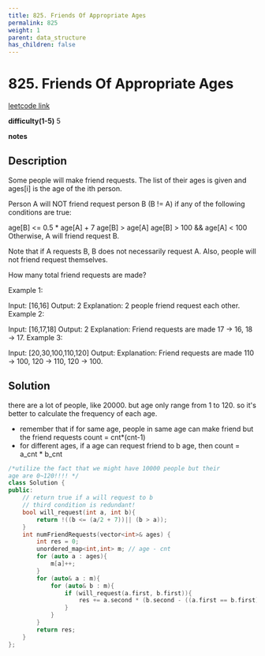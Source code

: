 ```yaml
---
title: 825. Friends Of Appropriate Ages
permalink: 825
weight: 1
parent: data_structure
has_children: false
---
```

# 825. Friends Of Appropriate Ages
[leetcode link](https://leetcode.com/problems/friends-of-appropriate-ages/)

**difficulty(1-5)** 
5

**notes**   


## Description
Some people will make friend requests. The list of their ages is given and ages[i] is the age of the ith person. 

Person A will NOT friend request person B (B != A) if any of the following conditions are true:

age[B] <= 0.5 * age[A] + 7
age[B] > age[A]
age[B] > 100 && age[A] < 100
Otherwise, A will friend request B.

Note that if A requests B, B does not necessarily request A.  Also, people will not friend request themselves.

How many total friend requests are made?

Example 1:

Input: [16,16]
Output: 2
Explanation: 2 people friend request each other.
Example 2:

Input: [16,17,18]
Output: 2
Explanation: Friend requests are made 17 -> 16, 18 -> 17.
Example 3:

Input: [20,30,100,110,120]
Output: 
Explanation: Friend requests are made 110 -> 100, 120 -> 110, 120 -> 100.

## Solution
there are a lot of people, like 20000. 
but age only range from 1 to 120. 
so it's better to calculate the frequency of each age. 

- remember that if for same age, people in same age can make friend but the friend requests count = cnt*(cnt-1)
- for different ages, if a age can request friend to b age, then count = a_cnt * b_cnt

```c++
/*utilize the fact that we might have 10000 people but their
age are 0~120!!!! */
class Solution {
public:
    // return true if a will request to b
    // third condition is redundant!
    bool will_request(int a, int b){
        return !((b <= (a/2 + 7))|| (b > a));
    }
    int numFriendRequests(vector<int>& ages) {
        int res = 0;
        unordered_map<int,int> m; // age - cnt
        for (auto a : ages){
            m[a]++;
        }
        for (auto& a : m){
            for (auto& b : m){
                if (will_request(a.first, b.first)){
                    res += a.second * (b.second - ((a.first == b.first) ? 1 : 0)); 
                }
            }
        }
        return res;
    }
};
```


